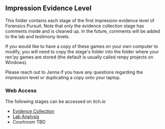 ## Impression Evidence Level

This folder contains each stage of the first impression evidence level of Forensics Pursuit.
Note that only the evidence collection stage has comments inside and is cleaned up. 
In the future, comments will be added to the lab and testimony levels.

If you would like to have a copy of these games on your own computer to modify, you will need to copy the stage's folder into the
folder where your ren'py games are stored (the default is usually called renpy projects on Windows).

Please reach out to Janna if you have any questions regarding the impression level or duplicating a copy onto your laptop.

### Web Access

The following stages can be accessed on itch.io
- [Evidence Collection](https://forensics-pursuit.itch.io/level-two-evidence-collection)
- [Lab Analysis](https://forensics-pursuit.itch.io/impression-evidence-lab-analysis)
- Courtroom TBD
